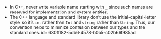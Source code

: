- In C++, never write variable name starting with `_` since such names are reserved for implementation and system entities.
- The C++ language and standard library don’t use the initial-capital-letter style, so it’s `int` rather than `Int` and `string` rather than `String`. Thus, our convention helps to minimize confusion between our types and the standard ones.
  id:: 630ff182-5db6-4578-b0b5-c02b66f985ad